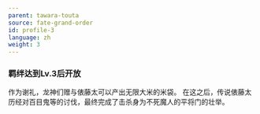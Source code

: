 ```yaml
---
parent: tawara-touta
source: fate-grand-order
id: profile-3
language: zh
weight: 3
---
```


### 羁绊达到Lv.3后开放

作为谢礼，龙神们赠与俵藤太可以产出无限大米的米袋。
在这之后，传说俵藤太历经对百目鬼等的讨伐，最终完成了击杀身为不死魔人的平将门的壮举。
